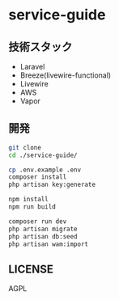 # service-guide

## 技術スタック
- Laravel
- Breeze(livewire-functional)
- Livewire
- AWS
- Vapor

## 開発
```bash
git clone 
cd ./service-guide/

cp .env.example .env
composer install
php artisan key:generate

npm install
npm run build

composer run dev
php artisan migrate
php artisan db:seed
php artisan wam:import
```

## LICENSE
AGPL  
